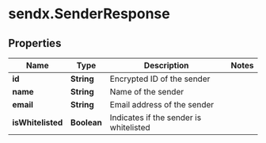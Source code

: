 # sendx.SenderResponse

## Properties

Name | Type | Description | Notes
------------ | ------------- | ------------- | -------------
**id** | **String** | Encrypted ID of the sender | 
**name** | **String** | Name of the sender | 
**email** | **String** | Email address of the sender | 
**isWhitelisted** | **Boolean** | Indicates if the sender is whitelisted | 


